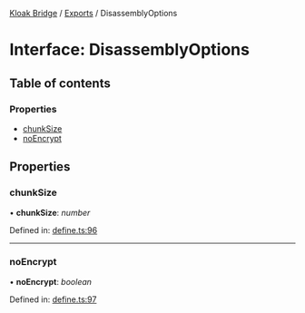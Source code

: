 [Kloak Bridge](../README.md) / [Exports](../modules.md) / DisassemblyOptions

# Interface: DisassemblyOptions

## Table of contents

### Properties

- [chunkSize](disassemblyoptions.md#chunksize)
- [noEncrypt](disassemblyoptions.md#noencrypt)

## Properties

### chunkSize

• **chunkSize**: *number*

Defined in: [define.ts:96](https://github.com/CoNET-project/kloak-bridge/blob/6df6a68/src/define.ts#L96)

___

### noEncrypt

• **noEncrypt**: *boolean*

Defined in: [define.ts:97](https://github.com/CoNET-project/kloak-bridge/blob/6df6a68/src/define.ts#L97)
